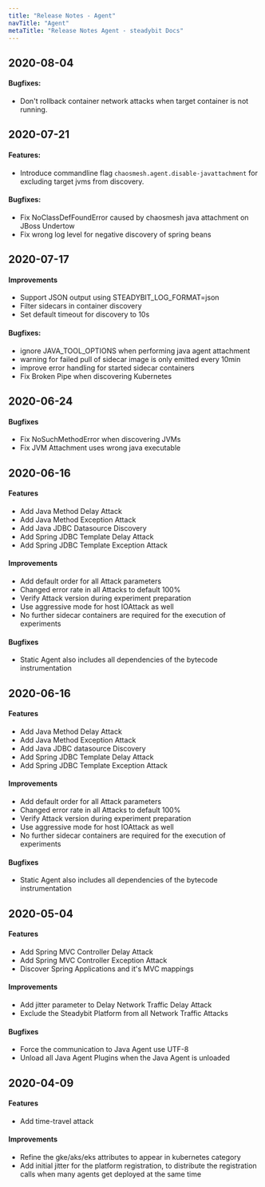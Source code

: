 ```yaml
---
title: "Release Notes - Agent"
navTitle: "Agent"
metaTitle: "Release Notes Agent - steadybit Docs"
---
```

## 2020-08-04
#### Bugfixes:
 * Don't rollback container network attacks when target container is not running.

## 2020-07-21
#### Features:
 * Introduce commandline flag `chaosmesh.agent.disable-javattachment` for excluding target jvms from discovery.
#### Bugfixes:
 * Fix NoClassDefFoundError caused by chaosmesh java attachment on JBoss Undertow
 * Fix wrong log level for negative discovery of spring beans

## 2020-07-17
#### Improvements
 * Support JSON output using STEADYBIT_LOG_FORMAT=json
 * Filter sidecars in container discovery
 * Set default timeout for discovery to 10s
#### Bugfixes:
 * ignore JAVA_TOOL_OPTIONS when performing java agent attachment
 * warning for failed pull of sidecar image is only emitted every 10min
 * improve error handling for started sidecar containers
 * Fix Broken Pipe when discovering Kubernetes

## 2020-06-24
#### Bugfixes
 * Fix NoSuchMethodError when discovering JVMs
 * Fix JVM Attachment uses wrong java executable

## 2020-06-16
#### Features
 * Add Java Method Delay Attack
 * Add Java Method Exception Attack
 * Add Java JDBC Datasource Discovery
 * Add Spring JDBC Template Delay Attack
 * Add Spring JDBC Template Exception Attack
#### Improvements
 * Add default order for all Attack parameters
 * Changed error rate in all Attacks to default 100%
 * Verify Attack version during experiment preparation
 * Use aggressive mode for host IOAttack as well
 * No further sidecar containers are required for the execution of experiments
#### Bugfixes
 * Static Agent also includes all dependencies of the bytecode instrumentation


## 2020-06-16
#### Features
 * Add Java Method Delay Attack
 * Add Java Method Exception Attack
 * Add Java JDBC datasource Discovery
 * Add Spring JDBC Template Delay Attack
 * Add Spring JDBC Template Exception Attack
#### Improvements
 * Add default order for all Attack parameters
 * Changed error rate in all Attacks to default 100%
 * Verify Attack version during experiment preparation
 * Use aggressive mode for host IOAttack as well
 * No further sidecar containers are required for the execution of experiments
#### Bugfixes
 * Static Agent also includes all dependencies of the bytecode instrumentation


## 2020-05-04
#### Features
 * Add Spring MVC Controller Delay Attack
 * Add Spring MVC Controller Exception Attack
 * Discover Spring Applications and it's MVC mappings
#### Improvements
 * Add jitter parameter to Delay Network Traffic Delay Attack
 * Exclude the Steadybit Platform from all Network Traffic Attacks
#### Bugfixes
 * Force the communication to Java Agent use UTF-8
 * Unload all Java Agent Plugins when the Java Agent is unloaded

## 2020-04-09
#### Features
 * Add time-travel attack
#### Improvements
 * Refine the gke/aks/eks attributes to appear in kubernetes category
 * Add initial jitter for the platform registration, to distribute the registration calls when many agents get deployed at the same time

